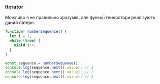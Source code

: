 ### Iterator
Можливо я не правильно зрозумів, але функції генератори реалізують даний патерн.
```javascript
function* numberSequence() {
  let i = 1;
  while (true) {
    yield i++;
  }
}

const sequence = numberSequence();
console.log(sequence.next().value); // 1
console.log(sequence.next().value); // 2
console.log(sequence.next().value); // 3
```

